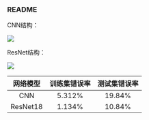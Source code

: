 ### README

CNN结构：

<img src="F:/University/大二下/人工智能综合实验/期中大作业/photos/CNN.png"  />

ResNet结构：

![](photos/ResNet18.png)

| 网络模型 | 训练集错误率 | 测试集错误率 |
| :------: | :----------: | :----------: |
|   CNN    |    5.312%    |    19.84%    |
| ResNet18 |    1.134%    |    10.84%    |